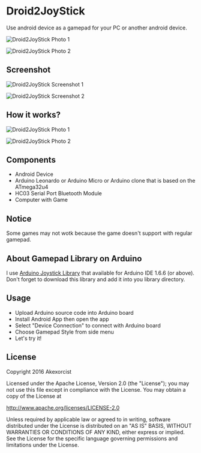 # Droid2JoyStick
Use android device as a gamepad for your PC or another android device.

![Droid2JoyStick Photo 1](https://raw.githubusercontent.com/akexorcist/Droid2JoyStick/master/image/photo_001.jpg)

![Droid2JoyStick Photo 2](https://raw.githubusercontent.com/akexorcist/Droid2JoyStick/master/image/photo_002.jpg)

## Screenshot
![Droid2JoyStick Screenshot 1](https://raw.githubusercontent.com/akexorcist/Droid2JoyStick/master/image/screenshot_001.jpg)

![Droid2JoyStick Screenshot 2](https://raw.githubusercontent.com/akexorcist/Droid2JoyStick/master/image/screenshot_002.jpg)

## How it works?
![Droid2JoyStick Photo 1](https://raw.githubusercontent.com/akexorcist/Droid2JoyStick/master/image/photo_003.jpg)

![Droid2JoyStick Photo 2](https://raw.githubusercontent.com/akexorcist/Droid2JoyStick/master/image/photo_004.jpg)

## Components
* Android Device
* Arduino Leonardo or Arduino Micro or Arduino clone that is based on the ATmega32u4
* HC03 Serial Port Bluetooth Module
* Computer with Game

## Notice
Some games may not wotk because the game doesn't support with regular gamepad.

## About Gamepad Library on Arduino
I use [Arduino Joystick Library](https://github.com/MHeironimus/ArduinoJoystickLibrary) that available for Arduino IDE 1.6.6 (or above). Don't forget to download this library and add it into you library directory.


## Usage 
* Upload Arduino source code into Arduino board
* Install Android App then open the app
* Select "Device Connection" to connect with Arduino board
* Choose Gamepad Style from side menu
* Let's try it!

## License
Copyright 2016 Akexorcist

Licensed under the Apache License, Version 2.0 (the "License");
you may not use this file except in compliance with the License.
You may obtain a copy of the License at

   http://www.apache.org/licenses/LICENSE-2.0

Unless required by applicable law or agreed to in writing, software
distributed under the License is distributed on an "AS IS" BASIS,
WITHOUT WARRANTIES OR CONDITIONS OF ANY KIND, either express or implied.
See the License for the specific language governing permissions and
limitations under the License.

